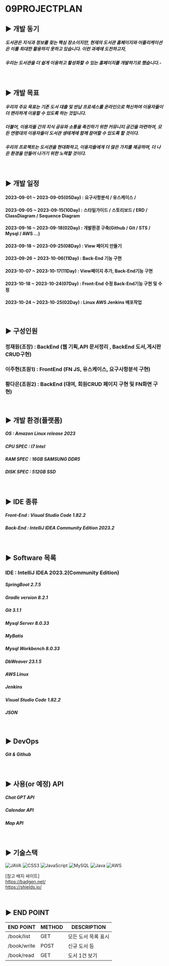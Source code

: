 09PROJECTPLAN
=

## ▶️ 개발 동기

##### 도서관은 지식과 정보를 찾는 핵심 장소이지만, 현재의 도서관 홈페이지와 어플리케이션은 이를 최대한 활용하지 못하고 있습니다. 이런 과제에 도전하고자, 
##### 우리는 도서관을 더 쉽게 이용하고 활성화할 수 있는 홈페이지를 개발하기로 했습니다.-
<br/>

## ▶️ 개발 목표

##### 우리의 주요 목표는 기존 도서 대출 및 반납 프로세스를 온라인으로 혁신하여 이용자들이 더 편리하게 이용할 수 있도록 하는 것입니다. 
##### 더불어, 이용자들 간의 지식 공유와 소통을 촉진하기 위한 커뮤니티 공간을 마련하여, 모든 연령대의 이용자들이 도서관 생태계에 함께 참여할 수 있도록 할 것이다.
##### 우리의 프로젝트는 도서관을 현대화하고, 이용자들에게 더 많은 가치를 제공하며, 더 나은 환경을 만들어 나가기 위한 노력할 것이다.
<br/>

## ▶️ 개발 일정
#### 2023-09-01 ~ 2023-09-05(05Day) : 요구사항분석 / 유스케이스 / 
#### 2023-09-05 ~ 2023-09-15(10Day) : 스타일가이드 / 스토리보드 / ERD / ClassDiagram / Sequence Diagram
#### 2023-09-16 ~ 2023-09-18(02Day) : 개발환경 구축(Github / Git / STS / Mysql / AWS ...)
#### 2023-09-18 ~ 2023-09-25(08Day) : View 페이지 만들기
#### 2023-09-26 ~ 2023-10-06(11Day) : Back-End 기능 구현
#### 2023-10-07 ~ 2023-10-17(11Day) : View페이지 추가, Back-End기능 구현
#### 2023-10-18 ~ 2023-10-24(07Day) : Front-End 수정 Back-End기능 구현 및 수정
#### 2023-10-24 ~ 2023-10-25(02Day) : Linux AWS Jenkins 배포작업


<br/>

## ▶️ 구성인원 

### 정재원(조장) : BackEnd (웹 기획,API 문서정리 , BackEnd 도서,게시판 CRUD구현)

### 이주현(조원1) : FrontEnd (FN JS, 유스케이스, 요구사항분석 구현)

### 황다은(조원2) : BackEnd (대여, 회원CRUD 페이지 구현 및 FN화면 구현)

<br/>

## ▶️ 개발 환경(플랫폼)

##### OS : Amazon Linux release 2023
##### CPU SPEC : I7 Intel 
##### RAM SPEC : 16GB SAMSUNG DDR5
##### DISK SPEC : 512GB SSD 

<br/>

## ▶️ IDE 종류

##### Front-End : Visual Studio Code 1.82.2
##### Back-End : IntelliJ IDEA Community Edition 2023.2
<br/>

## ▶️ Software 목록

### IDE : IntelliJ IDEA 2023.2(Community Edition)
##### SpringBoot 2.7.5
##### Gradle version 8.2.1
##### Git 3.1.1
##### Mysql Server 8.0.33
##### MyBatis
##### Mysql Workbench 8.0.33
##### DbWeaver 23.1.5
##### AWS Linux
##### Jenkins
##### Visual Studio Code 1.82.2
##### JSON
<br/>

## ▶️ DevOps 

##### Git & Github

<br/>



## ▶️ 사용(or 예정) API

##### Chat GPT API
##### Calendar API
##### Map API

<br/>

## ▶️ 기술스택

![JAVA](https://img.shields.io/badge/html5-%23E34F26.svg?style=for-the-badge&logo=html5&logoColor=white)
![CSS3](https://img.shields.io/badge/css3-%231572B6.svg?style=for-the-badge&logo=css3&logoColor=white)
![JavaScript](https://img.shields.io/badge/javascript-%23323330.svg?style=for-the-badge&logo=javascript&logoColor=%23F7DF1E)
![MySQL](https://img.shields.io/badge/mysql-%2300f.svg?style=for-the-badge&logo=mysql&logoColor=white)
![Java](https://img.shields.io/badge/java-%23ED8B00.svg?style=for-the-badge&logo=java&logoColor=white)
![AWS](https://img.shields.io/badge/AWS-%23FF9900.svg?style=for-the-badge&logo=amazon-aws&logoColor=white)


[참고 배지 싸이트] <br/>
https://badgen.net/ <br/>
https://shields.io/


<br/>

## ▶️ END POINT 

|END POINT|METHOD|DESCRIPTION|
|------|---|---|
|/book/list|GET| 모든 도서 목록 표시|
|/book/write|POST|신규 도서 등|
|/book/read|GET|도서 1건 보기|
<br/>







